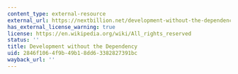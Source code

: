 ```yaml
---
content_type: external-resource
external_url: https://nextbillion.net/development-without-the-dependency/
has_external_license_warning: true
license: https://en.wikipedia.org/wiki/All_rights_reserved
status: ''
title: Development without the Dependency
uid: 2846f106-4f9b-49b1-8dd6-3382827391bc
wayback_url: ''
---
```

